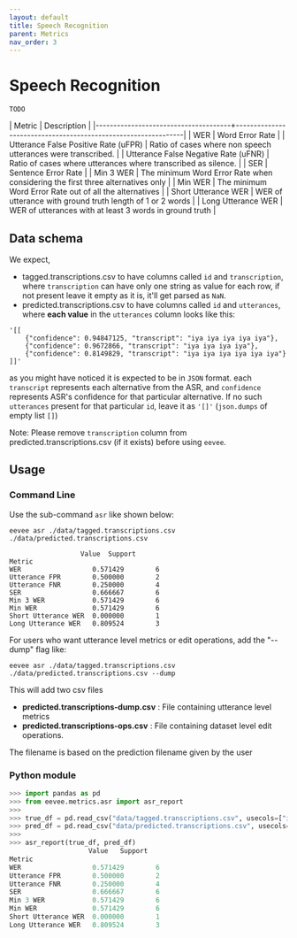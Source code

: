 ```yaml
---
layout: default
title: Speech Recognition
parent: Metrics
nav_order: 3
---
```


# Speech Recognition

`TODO`

| Metric | Description |
|--------------------------------------+---------------------------------------------------------------|
| WER | Word Error Rate |
| Utterance False Positive Rate (uFPR) | Ratio of cases where non speech utterances were transcribed. |
| Utterance False Negative Rate (uFNR) | Ratio of cases where utterances where transcribed as silence. |
| SER | Sentence Error Rate |
| Min 3 WER | The minimum Word Error Rate when considering the first three alternatives only |
| Min WER | The minimum Word Error Rate out of all the alternatives |
| Short Utterance WER | WER of utterance with ground truth length of 1 or 2 words |
| Long Utterance WER | WER of utterances with at least 3 words in ground truth |

## Data schema

We expect,

- tagged.transcriptions.csv to have columns called `id` and `transcription`, where `transcription` can have only one string as value for each row, if not present leave it empty as it is, it'll get parsed as `NaN`.
- predicted.transcriptions.csv to have columns called `id` and `utterances`, where **each value** in the `utterances` column looks like this:

```
'[[
    {"confidence": 0.94847125, "transcript": "iya iya iya iya iya"},
    {"confidence": 0.9672866, "transcript": "iya iya iya iya"},
    {"confidence": 0.8149829, "transcript": "iya iya iya iya iya iya"}
]]'
```

as you might have noticed it is expected to be in `JSON` format. each `transcript` represents each alternative from the ASR, and `confidence` represents ASR's confidence for that particular alternative. If no such `utterances` present for that particular `id`, leave it as `'[]'` (`json.dumps` of empty list `[]`)

Note: Please remove `transcription` column from predicted.transcriptions.csv (if it exists) before using `eevee`.

## Usage

### Command Line

Use the sub-command `asr` like shown below:

```shell
eevee asr ./data/tagged.transcriptions.csv ./data/predicted.transcriptions.csv
```

```
                  Value  Support
Metric
WER                  0.571429        6
Utterance FPR        0.500000        2
Utterance FNR        0.250000        4
SER                  0.666667        6
Min 3 WER            0.571429        6
Min WER              0.571429        6
Short Utterance WER  0.000000        1
Long Utterance WER   0.809524        3

```

For users who want utterance level metrics or edit operations, add the "--dump" flag like:

```shell
eevee asr ./data/tagged.transcriptions.csv ./data/predicted.transcriptions.csv --dump
```

This will add two csv files

- **predicted.transcriptions-dump.csv** : File containing utterance level metrics
- **predicted.transcriptions-ops.csv** : File containing dataset level edit operations.

The filename is based on the prediction filename given by the user

### Python module

```python
>>> import pandas as pd
>>> from eevee.metrics.asr import asr_report
>>>
>>> true_df = pd.read_csv("data/tagged.transcriptions.csv", usecols=["id", "transcription"])
>>> pred_df = pd.read_csv("data/predicted.transcriptions.csv", usecols=["id", "utterances"])
>>>
>>> asr_report(true_df, pred_df)
                    Value   Support
Metric
WER                  0.571429        6
Utterance FPR        0.500000        2
Utterance FNR        0.250000        4
SER                  0.666667        6
Min 3 WER            0.571429        6
Min WER              0.571429        6
Short Utterance WER  0.000000        1
Long Utterance WER   0.809524        3

```
